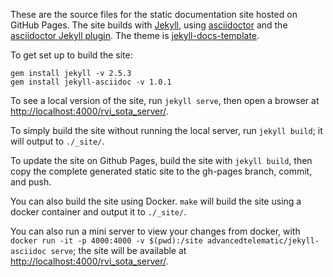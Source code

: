 These are the source files for the static documentation site hosted on GitHub Pages. The site builds with [Jekyll](http://jekyllrb.com/), using [asciidoctor](http://asciidoctor.org/) and the [asciidoctor Jekyll plugin](https://github.com/asciidoctor/jekyll-asciidoc). The theme is [jekyll-docs-template](http://bruth.github.io/jekyll-docs-template).

To get set up to build the site:

```
gem install jekyll -v 2.5.3
gem install jekyll-asciidoc -v 1.0.1
```

To see a local version of the site, run `jekyll serve`, then open a browser at <http://localhost:4000/rvi_sota_server/>.

To simply build the site without running the local server, run `jekyll build`; it will output to `./_site/`.

To update the site on Github Pages, build the site with `jekyll build`, then copy the complete generated static site to the gh-pages branch, commit, and push.

You can also build the site using Docker. `make` will build the site using a docker container and output it to `./_site/`.

You can also run a mini server to view your changes from docker, with `docker run -it -p 4000:4000 -v $(pwd):/site advancedtelematic/jekyll-asciidoc serve`; the site will be available at <http://localhost:4000/rvi_sota_server/>.